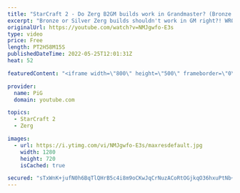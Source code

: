 ```yaml
---
title: "StarCraft 2 - Do Zerg B2GM builds work in Grandmaster? (Bronze to GM #11)"
excerpt: "Bronze or Silver Zerg builds shouldn't work in GM right?! WRONG! I made them work in Grandmaster against opponents I normally struggle with. Watch the B2GM Playlists: Zerg B2GM : https://youtube.com/playlist?list=PLFUDU8AOevUd6ej64SOB429mHyuRL-XC9 Protoss B2GM: https://youtube.com/playlist?list=PLOrKQEirgvjBJrKM31yhwA8v54pcBuXsx"
originalUrl: https://youtube.com/watch?v=NMJgwfo-E3s
type: video
price: Free
length: PT2H58M15S
publishedDateTime: 2022-05-25T12:01:31Z
heat: 52

featuredContent: "<iframe width=\"800\" height=\"500\" frameborder=\"0\" src=\"https://www.youtube.com/embed/NMJgwfo-E3s\" allow=\"accelerometer; autoplay; encrypted-media; gyroscope; picture-in-picture\" allowfullscreen></iframe>"

provider:
  name: PiG
  domain: youtube.com

topics:
  - StarCraft 2
  - Zerg

images:
  - url: https://i.ytimg.com/vi/NMJgwfo-E3s/maxresdefault.jpg
    width: 1280
    height: 720
    isCached: true

secured: "sTxWnK+jufN0h6BqTlQHrB5c4i8m9oCKwJqCrNuzACoRtOGjkqO36hxuPtNb+j7XI6Xu4eSb18Mynytwj4xn/b1WhcXpMmEcOhBclxLu+OKsKY47iZOxoFle6Nn/wBOz5z+QfNMoec22GrH7sS0KwrDYVuHkE4GfjROGz+uw+pEInJ4+OAzEezRfowqMFdwod1+xm1QhuevKnEnurIyUTMlIGxAdaAZXsscccJDBsuAL6Zua3wg+Vr6g0CS6Ow0znB8XT0YEmUYNwoO0Yh15IdEKdKgjzkoo9WYBOs57u736Kr00vzLkzO3QJQofg0Y3r5KIRBhHSZ02d3J6Mke2SlV7j7cbQi6xhAJMsU++qFsXdHCA4t32RLZ5whmzwVAISgEKAlaerDsviahqYmMzlvkg6Cqw8bW/VIiX3138Z74=;RezTwCYLJrWavnevntXxmg=="
---
```



